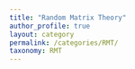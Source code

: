 ```yaml
---
title: "Random Matrix Theory"
author_profile: true
layout: category
permalink: /categories/RMT/
taxonomy: RMT
---
```

